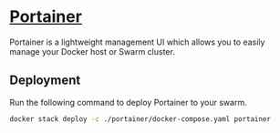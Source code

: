 # [Portainer](https://www.portainer.io/)

Portainer is a lightweight management UI which allows you to easily manage your Docker host or Swarm cluster.

## Deployment

Run the following command to deploy Portainer to your swarm.

```bash
docker stack deploy -c ./portainer/docker-compose.yaml portainer
```
